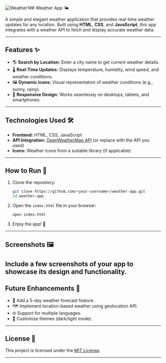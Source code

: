 ![Weather1](https://github.com/user-attachments/assets/31e4f825-fb82-4f95-a6ae-3a8741ef117a)## Weather App 🌤️
 
A simple and elegant weather application that provides real-time weather updates for any location. Built using **HTML**, **CSS**, and **JavaScript**, this app integrates with a weather API to fetch and display accurate weather data.

---

## Features ✨
- 🌎 **Search by Location:** Enter a city name to get current weather details.
- 🌡️ **Real-Time Updates:** Displays temperature, humidity, wind speed, and weather conditions.
- 🖼️ **Dynamic Icons:** Visual representation of weather conditions (e.g., sunny, rainy).
- 📱 **Responsive Design:** Works seamlessly on desktops, tablets, and smartphones.

---

## Technologies Used 🛠️
- **Frontend:** HTML, CSS, JavaScript
- **API Integration:** [OpenWeatherMap API](https://openweathermap.org/api) (or replace with the API you used)
- **Icons:** Weather icons from a suitable library (if applicable)

---

## How to Run 🚀
1. Clone the repository:
   ```bash
   git clone https://github.com/<your-username>/weather-app.git
   cd weather-app
   ```
2. Open the `index.html` file in your browser:
   ```bash
   open index.html
   ```
3. Enjoy the app! 🎉

---

## Screenshots 🖼️
Include a few screenshots of your app to showcase its design and functionality.
---

## Future Enhancements 🌟
- 🔮 Add a 5-day weather forecast feature.
- 🗺️ Implement location-based weather using geolocation API.
- 🌐 Support for multiple languages.
- 🎨 Customize themes (dark/light mode).

---

## License 📜
This project is licensed under the [MIT License](LICENSE).

---
